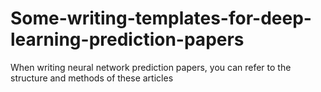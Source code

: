 # Some-writing-templates-for-deep-learning-prediction-papers
When writing neural network prediction papers, you can refer to the structure and methods of these articles
